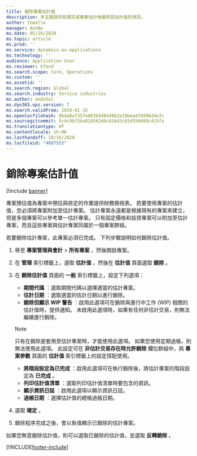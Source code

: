 ```yaml
---
title: 銷除專案估計值
description: 本主題提供有關完成專案估計後銷除其估計值的資訊。
author: Yowelle
manager: AnnBe
ms.date: 05/26/2020
ms.topic: article
ms.prod: ''
ms.service: dynamics-ax-applications
ms.technology: ''
audience: Application User
ms.reviewer: kfend
ms.search.scope: Core, Operations
ms.custom: ''
ms.assetid: ''
ms.search.region: Global
ms.search.industry: Service industries
ms.author: andchoi
ms.dyn365.ops.version: 7
ms.search.validFrom: 2019-01-15
ms.openlocfilehash: 8bda8a7357e883b948449b2a19bea476996dde3c
ms.sourcegitcommit: 5c4c9bf3ba018562d6cb3443c01d550489c415fa
ms.translationtype: HT
ms.contentlocale: zh-HK
ms.lasthandoff: 10/16/2020
ms.locfileid: "4087553"
---
```

# <a name="eliminate-a-project-estimate"></a>銷除專案估計值

[!include [banner](../includes/banner.md)]

專案預估值為專案中預估與排定的作業提供財務檢視表。 若要使用專案的估計值，您必須將專案附加至估計專案。 估計專案永遠都是根據現有的專案來建立，但是多個專案可以參考單一估計專案。 只有固定價格和投資專案可以附加至估計專案，而且這些專案與估計專案同屬於一個專案群組。

若要銷除估計專案，此專案必須已完成。 下列步驟說明如何銷除估計值。

1. 移至 **專案管理與會計** > **所有專案** ，然後開啟專案。 
2. 在 **管理** 索引標籤上，選取 **估計值** ，然後在 **估計值** 頁面選取 **銷除** 。
3. 在 **銷除估計值** 頁面的 **一般** 索引標籤上，設定下列選項：

   - **期間代碼** ：選取期間代碼以選擇適當的估計專案。 
   - **估計日期** ：選取適當的估計日期以進行銷除。
   - **銷除但顯示 WIP 警告** ：啟用此選項可在銷除與進行中工作 (WIP) 相關的估計值時，提供通知。 未啟用此選項時，如果有任何非估計交易，則無法繼續進行銷除。 
   > [!NOTE]
   > 只有在銷除是套用至估計專案時，才能使用此選項。 如果您使用定期過帳，則無法使用此選項。 此設定可在 **非估計交易存在時允許銷除** 欄位群組中，與 **專案參數** 頁面的 **估計值** 索引標籤上的設定搭配使用。
   - **將階段設定為已完成** ：啟用此選項可在執行銷除後，將估計專案的階段設定為 **已完成** 。
   - **列印估計值清單** ：選取列印估計值清單時要包含的資訊。
   - **顯示資訊日誌** ：啟用此選項以顯示資訊日誌。
   - **過帳日期** ：選擇估計值的總帳過帳日期。

4.  選取 **確定** 。
5. 銷除程序完成之後，會以負值顯示已銷除的估計專案。 

如果您無意銷除估計值，則可以選取已銷除的估計值，並選取 **反轉銷除** 。   


[!INCLUDE[footer-include](../includes/footer-banner.md)]